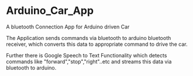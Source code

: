 # Arduino_Car_App
A bluetooth Connection App for Arduino driven Car

The Application sends commands via bluetooth to arduino bluetooth receiver, which converts this data to appropriate command to drive the car.

Further there is Google Speech to Text Functionality which detects commands like "forward","stop","right"..etc and streams this data via bluetooth to arduino.
